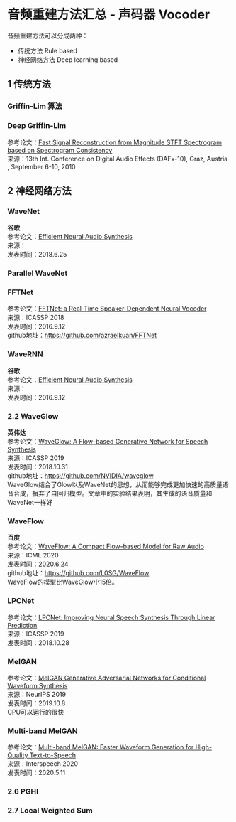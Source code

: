 # 音频重建方法汇总 - 声码器 Vocoder

音频重建方法可以分成两种：
- 传统方法 Rule based
- 神经网络方法 Deep learning based

## 1 传统方法

### Griffin-Lim 算法

### Deep Griffin-Lim
参考论文：[Fast Signal Reconstruction from Magnitude STFT Spectrogram based on Spectrogram Consistency](http://dafx10.iem.at/proceedings/papers/LeRouxKameokaOnoSagayama_DAFx10_P24.pdf)  
来源：13th Int. Conference on Digital Audio Effects (DAFx-10), Graz, Austria , September 6-10, 2010

## 2 神经网络方法

### WaveNet
**谷歌**  
参考论文：[Efficient Neural Audio Synthesis](https://arxiv.org/abs/1802.08435)  
来源：  
发表时间：2018.6.25  

### Parallel WaveNet

### FFTNet

参考论文：[FFTNet: a Real-Time Speaker-Dependent Neural Vocoder](https://gfx.cs.princeton.edu/pubs/Jin_2018_FAR/fftnet-jin2018.pdf)  
来源：ICASSP 2018  
发表时间：2016.9.12  
github地址：https://github.com/azraelkuan/FFTNet  


### WaveRNN
**谷歌**  
参考论文：[Efficient Neural Audio Synthesis](https://arxiv.org/abs/1609.03499)  
来源：  
发表时间：2016.9.12  

### 2.2 WaveGlow  
**英伟达**  
参考论文：[WaveGlow: A Flow-based Generative Network for Speech Synthesis](https://arxiv.org/abs/1811.00002)  
来源：ICASSP 2019  
发表时间：2018.10.31  
github地址：https://github.com/NVIDIA/waveglow  
WaveGlow结合了Glow以及WaveNet的思想，从而能够完成更加快速的高质量语音合成，摒弃了自回归模型。文章中的实验结果表明，其生成的语音质量和WaveNet一样好


### WaveFlow
**百度**  
参考论文：[WaveFlow: A Compact Flow-based Model for Raw Audio](https://arxiv.org/abs/1912.01219)  
来源：ICML 2020  
发表时间：2020.6.24  
github地址：https://github.com/L0SG/WaveFlow  
WaveFlow的模型比WaveGlow小15倍。  

### LPCNet
参考论文：[LPCNet: Improving Neural Speech Synthesis Through Linear Prediction](https://arxiv.org/abs/1810.11846)  
来源：ICASSP 2019  
发表时间：2018.10.28  


### MelGAN
参考论文：[MelGAN Generative Adversarial Networks for Conditional Waveform Synthesis](https://arxiv.org/abs/1910.06711)  
来源：NeurIPS 2019  
发表时间：2019.10.8  
CPU可以运行的很快

### Multi-band MelGAN
参考论文：[Multi-band MelGAN: Faster Waveform Generation for High-Quality Text-to-Speech](https://arxiv.org/abs/2005.05106)  
来源：Interspeech 2020  
发表时间：2020.5.11  


### 2.6 PGHI

### 2.7 Local Weighted Sum
